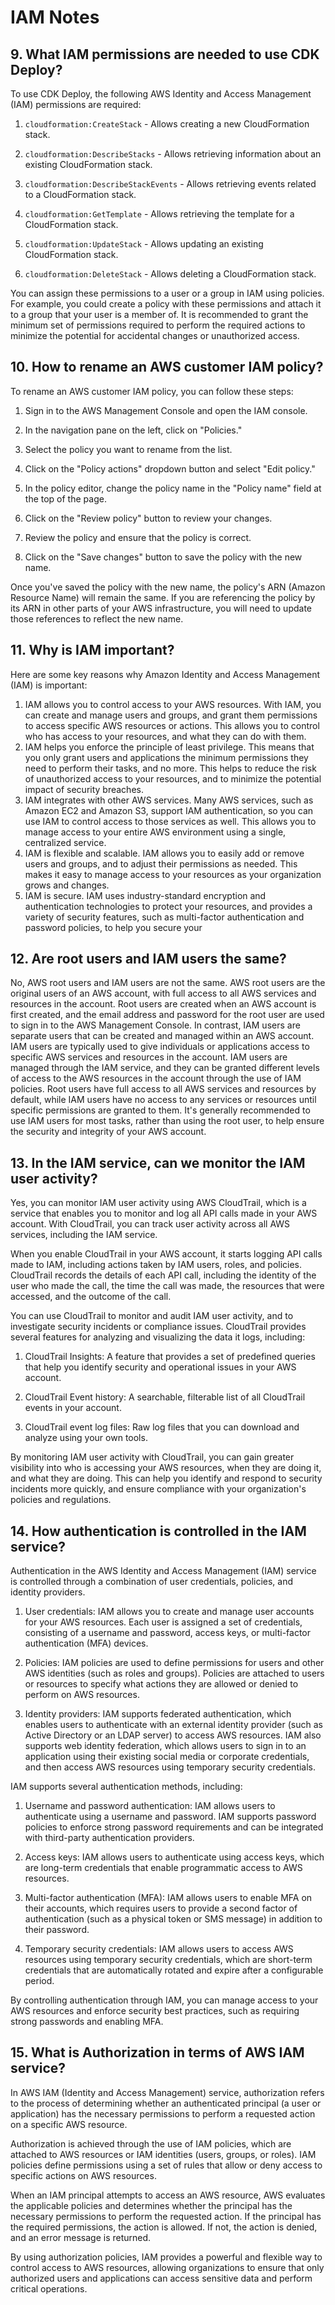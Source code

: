 # IAM Notes
## 9. What IAM permissions are needed to use CDK Deploy?
To use CDK Deploy, the following AWS Identity and Access Management (IAM) permissions are required:

1. `cloudformation:CreateStack` - Allows creating a new CloudFormation stack.

2. `cloudformation:DescribeStacks` - Allows retrieving information about an existing CloudFormation stack.

3. `cloudformation:DescribeStackEvents` - Allows retrieving events related to a CloudFormation stack.

4. `cloudformation:GetTemplate` - Allows retrieving the template for a CloudFormation stack.

5. `cloudformation:UpdateStack` - Allows updating an existing CloudFormation stack.

6. `cloudformation:DeleteStack` - Allows deleting a CloudFormation stack.

You can assign these permissions to a user or a group in IAM using policies. For example, you could create a policy with these permissions and attach it to a group that your user is a member of. It is recommended to grant the minimum set of permissions required to perform the required actions to minimize the potential for accidental changes or unauthorized access.

## 10. How to rename an AWS customer IAM policy?
To rename an AWS customer IAM policy, you can follow these steps:

1. Sign in to the AWS Management Console and open the IAM console.

2. In the navigation pane on the left, click on "Policies."

3. Select the policy you want to rename from the list.

4. Click on the "Policy actions" dropdown button and select "Edit policy."

5. In the policy editor, change the policy name in the "Policy name" field at the top of the page.

6. Click on the "Review policy" button to review your changes.

7. Review the policy and ensure that the policy is correct.

8. Click on the "Save changes" button to save the policy with the new name.

Once you've saved the policy with the new name, the policy's ARN (Amazon Resource Name) will remain the same. If you are referencing the policy by its ARN in other parts of your AWS infrastructure, you will need to update those references to reflect the new name.

## 11. Why is IAM important?
Here are some key reasons why Amazon Identity and Access Management (IAM) is
important:
1. IAM allows you to control access to your AWS resources. With IAM, you can create
and manage users and groups, and grant them permissions to access specific AWS
resources or actions. This allows you to control who has access to your resources, and
what they can do with them.
2. IAM helps you enforce the principle of least privilege. This means that you only grant
users and applications the minimum permissions they need to perform their tasks, and
no more. This helps to reduce the risk of unauthorized access to your resources, and to
minimize the potential impact of security breaches.
3. IAM integrates with other AWS services. Many AWS services, such as Amazon EC2
and Amazon S3, support IAM authentication, so you can use IAM to control access to
those services as well. This allows you to manage access to your entire AWS
environment using a single, centralized service.
4. IAM is flexible and scalable. IAM allows you to easily add or remove users and
groups, and to adjust their permissions as needed. This makes it easy to manage
access to your resources as your organization grows and changes.
5. IAM is secure. IAM uses industry-standard encryption and authentication
technologies to protect your resources, and provides a variety of security features,
such as multi-factor authentication and password policies, to help you secure your

## 12. Are root users and IAM users the same?
No, AWS root users and IAM users are not the same. AWS root users are the original users
of an AWS account, with full access to all AWS services and resources in the account. Root
users are created when an AWS account is first created, and the email address and password
for the root user are used to sign in to the AWS Management Console.
In contrast, IAM users are separate users that can be created and managed within an AWS
account. IAM users are typically used to give individuals or applications access to specific
AWS services and resources in the account. IAM users are managed through the IAM
service, and they can be granted different levels of access to the AWS resources in the
account through the use of IAM policies.
Root users have full access to all AWS services and resources by default, while IAM users
have no access to any services or resources until specific permissions are granted to them. It's
generally recommended to use IAM users for most tasks, rather than using the root user, to
help ensure the security and integrity of your AWS account.

## 13. In the IAM service, can we monitor the IAM user activity?
Yes, you can monitor IAM user activity using AWS CloudTrail, which is a service that enables you to monitor and log all API calls made in your AWS account. With CloudTrail, you can track user activity across all AWS services, including the IAM service.

When you enable CloudTrail in your AWS account, it starts logging API calls made to IAM, including actions taken by IAM users, roles, and policies. CloudTrail records the details of each API call, including the identity of the user who made the call, the time the call was made, the resources that were accessed, and the outcome of the call.

You can use CloudTrail to monitor and audit IAM user activity, and to investigate security incidents or compliance issues. CloudTrail provides several features for analyzing and visualizing the data it logs, including:

1. CloudTrail Insights: A feature that provides a set of predefined queries that help you identify security and operational issues in your AWS account.

2. CloudTrail Event history: A searchable, filterable list of all CloudTrail events in your account.

3. CloudTrail event log files: Raw log files that you can download and analyze using your own tools.

By monitoring IAM user activity with CloudTrail, you can gain greater visibility into who is accessing your AWS resources, when they are doing it, and what they are doing. This can help you identify and respond to security incidents more quickly, and ensure compliance with your organization's policies and regulations.

## 14. How authentication is controlled in the IAM service?
Authentication in the AWS Identity and Access Management (IAM) service is controlled through a combination of user credentials, policies, and identity providers.

1. User credentials: IAM allows you to create and manage user accounts for your AWS resources. Each user is assigned a set of credentials, consisting of a username and password, access keys, or multi-factor authentication (MFA) devices.

2. Policies: IAM policies are used to define permissions for users and other AWS identities (such as roles and groups). Policies are attached to users or resources to specify what actions they are allowed or denied to perform on AWS resources.

3. Identity providers: IAM supports federated authentication, which enables users to authenticate with an external identity provider (such as Active Directory or an LDAP server) to access AWS resources. IAM also supports web identity federation, which allows users to sign in to an application using their existing social media or corporate credentials, and then access AWS resources using temporary security credentials.

IAM supports several authentication methods, including:

1. Username and password authentication: IAM allows users to authenticate using a username and password. IAM supports password policies to enforce strong password requirements and can be integrated with third-party authentication providers.

2. Access keys: IAM allows users to authenticate using access keys, which are long-term credentials that enable programmatic access to AWS resources.

3. Multi-factor authentication (MFA): IAM allows users to enable MFA on their accounts, which requires users to provide a second factor of authentication (such as a physical token or SMS message) in addition to their password.

4. Temporary security credentials: IAM allows users to access AWS resources using temporary security credentials, which are short-term credentials that are automatically rotated and expire after a configurable period.

By controlling authentication through IAM, you can manage access to your AWS resources and enforce security best practices, such as requiring strong passwords and enabling MFA.

## 15. What is Authorization in terms of AWS IAM service?
In AWS IAM (Identity and Access Management) service, authorization refers to the process of determining whether an authenticated principal (a user or application) has the necessary permissions to perform a requested action on a specific AWS resource.

Authorization is achieved through the use of IAM policies, which are attached to AWS resources or IAM identities (users, groups, or roles). IAM policies define permissions using a set of rules that allow or deny access to specific actions on AWS resources.

When an IAM principal attempts to access an AWS resource, AWS evaluates the applicable policies and determines whether the principal has the necessary permissions to perform the requested action. If the principal has the required permissions, the action is allowed. If not, the action is denied, and an error message is returned.

By using authorization policies, IAM provides a powerful and flexible way to control access to AWS resources, allowing organizations to ensure that only authorized users and applications can access sensitive data and perform critical operations.